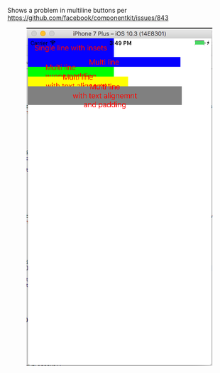Shows a problem in multiline buttons per https://github.com/facebook/componentkit/issues/843

<p align="center">
  <img src="Images/screen.png"/>
</p>
